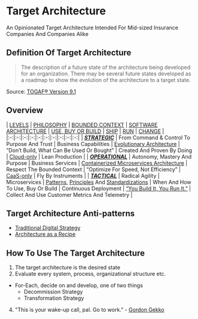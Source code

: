 # Target Architecture
An Opinionated Target Architecture Intended For Mid-sized Insurance Companies And Companies Alike

## Definition Of Target Architecture
> The description of a future state of the architecture being developed for an organization. There may be several future states developed as a roadmap to show the evolution of the architecture to a target state.

Source: [TOGAF® Version 9.1](http://pubs.opengroup.org/architecture/togaf9-doc/arch/chap03.html#tag_03_71)

## Overview
| [LEVELS](https://github.com/LarsBarkman/target-architecture/blob/master/levels.md)  | [PHILOSOPHY](https://github.com/LarsBarkman/target-architecture/blob/master/philosophy.md)  | [BOUNDED CONTEXT](https://github.com/LarsBarkman/target-architecture/blob/master/bounded-context.md#bounded-context)  | [SOFTWARE ARCHITECTURE](https://github.com/LarsBarkman/target-architecture/blob/master/software-architecture.md)  | [USE, BUY OR BUILD](https://github.com/LarsBarkman/target-architecture/blob/master/build.md)  | [SHIP](https://github.com/LarsBarkman/target-architecture/blob/master/ship.md)  | [RUN](https://github.com/LarsBarkman/target-architecture/blob/master/run.md)  | [CHANGE](https://github.com/LarsBarkman/target-architecture/blob/master/change.md)  |
|:-:|:-:|:-:|:-:|:-:|:-:|:-:|:-:|:-:|:-:|
| [***STRATEGIC***](https://github.com/LarsBarkman/target-architecture/blob/master/levels.md#strategic-level)  | From Command & Control To Purpose And Trust  | Business Capabilities  | [Evolutionary Architecture](https://github.com/LarsBarkman/target-architecture/blob/master/architecture.md#evolutionary-architecture)  | ”Don’t Build, What Can Be Used Or Bought”  | Created And Proven By Doing  | [Cloud-only](https://github.com/LarsBarkman/target-architecture/blob/master/run.md#cloud-only)  | Lean Production  |
| [***OPERATIONAL***](https://github.com/LarsBarkman/target-architecture/blob/master/levels.md#operational-level)  | Autonomy, Mastery And Purpose  | Business Services  | [Containerized Microservices Architecture](https://github.com/LarsBarkman/target-architecture/blob/master/architecture.md#containerized-microservices-architecture)  | Respect The Bounded Context  | “Optimize For Speed, Not Efficiency”  | [CaaS-only](https://github.com/LarsBarkman/target-architecture/blob/master/run.md#containers-as-a-service-caas-only)  | Fly By Instruments  |
| [***TACTICAL***](https://github.com/LarsBarkman/target-architecture/blob/master/levels.md#tactical-level)  | Radical Agility  | Microservices  | [Patterns](https://github.com/LarsBarkman/target-architecture/blob/master/patterns.md), [Principles](https://github.com/LarsBarkman/target-architecture/blob/master/principles.md) And [Standardizations](https://github.com/LarsBarkman/target-architecture/blob/master/standardizations.md)  | When And How To Use, Buy Or Build  | Continuous Deployment  | [“You Build It, You Run It.”](https://github.com/LarsBarkman/target-architecture/blob/master/run.md#you-build-it-you-run-it)  | Collect And Use Customer Metrics And Telemetry  |

## Target Architecture Anti-patterns
* [Traditional Digital Strategy](https://www.thoughtworks.com/insights/blog/digital-strategy-dead)
* [Architecture as a Recipe](http://doveltech.com/innovation/the-beginning-of-the-end-for-enterprise-architecture-frameworks/)

## How To Use The Target Architecture
1. The target architecture is the desired state
2. Evaluate every system, process, organizational structure etc.
 * For-Each, decide on and develop, one of two things
   * Decommission Strategy
    * Transformation Strategy
4. "This is your wake-up call, pal. Go to work." - [Gordon Gekko](http://www.imdb.com/title/tt0094291/quotes)

